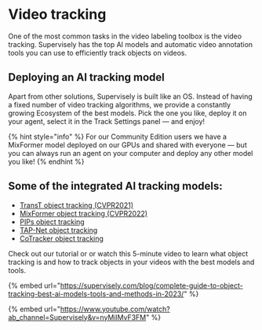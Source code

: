 # Video tracking

One of the most common tasks in the video labeling toolbox is the video tracking. Supervisely has the top AI models and automatic video annotation tools you can use to efficiently track objects on videos.

## Deploying an AI tracking model

Apart from other solutions, Supervisely is built like an OS. Instead of having a fixed number of video tracking algorithms, we provide a constantly growing Ecosystem of the best models. Pick the one you like, deploy it on your agent, select it in the Track Settings panel — and enjoy!

{% hint style="info" %}
For our Community Edition users we have a MixFormer model deployed on our GPUs and shared with everyone — but you can always run an agent on your computer and deploy any other model you like!
{% endhint %}

## Some of the integrated AI tracking models:

* [TransT object tracking (CVPR2021)](https://ecosystem.supervisely.com/apps/trans-t/supervisely/serve)
* [MixFormer object tracking (CVPR2022)](https://ecosystem.supervisely.com/apps/mixformer/serve/serve)
* [PIPs object tracking](https://ecosystem.supervisely.com/apps/pips/supervisely/serve)
* [TAP-Net object tracking](https://ecosystem.supervisely.com/apps/serve-tapnet/tapnet/supervisely/serve)
* [CoTracker object tracking](https://ecosystem.supervisely.com/apps/co-tracker/supervisely\_integration/serve)

Check out our tutorial or or watch this 5-minute video to learn what object tracking is and how to track objects in your videos with the best models and tools.

{% embed url="https://supervisely.com/blog/complete-guide-to-object-tracking-best-ai-models-tools-and-methods-in-2023/" %}

{% embed url="https://www.youtube.com/watch?ab_channel=Supervisely&v=nyMilMvF3FM" %}
